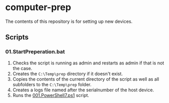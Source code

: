 # computer-prep

The contents of this repository is for setting up new devices.

## Scripts

### 01.StartPreperation.bat

1. Checks the script is running as admin and restarts as admin if that is not the case.
2. Creates the `C:\Temp\prep` directory if it doesn't exist.
3. Copies the contents of the current directory of the script as well as all subfolders to the `C:\Temp\prep` folder.
4. Creates a logs file named after the serialnumber of the host device.
5. Runs the [001.PowerShell7.ps1](/scripts/001.PowerShell7.ps1) script.
